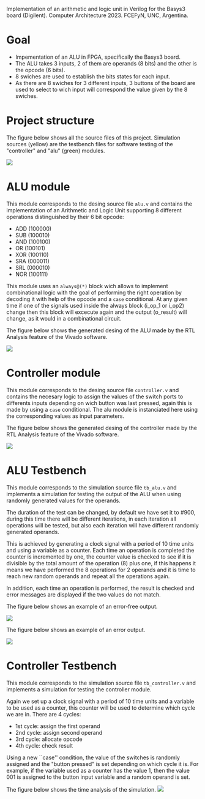 Implementation of an arithmetic and logic unit in Verilog for the Basys3 board (Digilent). Computer Architecture 2023. FCEFyN, UNC, Argentina.

# Goal
- Impementation of an ALU in FPGA, specifically the Basys3 board.
- The ALU takes 3 inputs, 2 of them are operands (8 bits) and the other is the opcode (6 bits).
- 8 swiches are used to establish the bits states for each input.
- As there are 8 swiches for 3 different inputs, 3 buttons of the board are used to select to wich input will correspond the value given by the 8 swiches.

# Project structure

The figure below shows all the source files of this project. Simulation sources (yellow) are the testbench files for software testing of the "controller" and "alu" (green) modules.

![](https://github.com/francoriba/ALU_Basys3/blob/main/docs/esquema.png)

# ALU module
This module corresponds to the desing source file ``alu.v`` and contains the implementation of an Arithmetic and Logic Unit supporting 8 different operations distinguished by their 6 bit opcode:<br>
* ADD (100000)
* SUB (100010)
* AND (100100)
* OR  (100101)
* XOR (100110)
* SRA (000011)
* SRL (000010)
* NOR (100111)

This module uses an ``always@(*)`` block wich allows to implement combinational logic with the goal of performing the right operation by decoding it with help of the opcode and a ``case`` conditional. 
At any given time if one of the signals used inside the always block (i_op_1 or i_op2) change then this block will excecute again and the output (o_result) will change, as it would in a combinational circuit.

The figure below shows the generated desing of the ALU made by the RTL Analysis feature of the Vivado software. 

![](https://github.com/francoriba/ALU_Basys3/blob/main/docs/alu.png)

# Controller module
This module corresponds to the desing source file ``controller.v`` and contains the necesary logic to assign the values of the switch ports to differents inputs depending on wich button was last pressed, again this is made by using a ``case`` conditional. The alu module is instanciated here using the corresponding values as input parameters.

The figure below shows the generated desing of the controller made by the RTL Analysis feature of the Vivado software. 

![](https://github.com/francoriba/ALU_Basys3/blob/main/docs/controller.png)

# ALU Testbench
This module corresponds to the simulation source file ``tb_alu.v`` and implements a simulation for testing the output of the ALU when using randomly generated values for the operands.

The duration of the test can be changed, by default we have set it to #900, during this time there will be different iterations, in each iteration all operations will be tested, but also each iteration will have different randomly generated operands.

This is achieved by generating a clock signal with a period of 10 time units and using a variable as a counter. Each time an operation is completed the counter is incremented by one, the counter value is checked to see if it is divisible by the total amount of the operation (8) plus one, if this happens it means we have performed the 8 operations for 2 operands and it is time to reach new random operands and repeat all the operations again.

In addition, each time an operation is performed, the result is checked and error messages are displayed if the two values do not match.

The figure below shows an example of an error-free output.

![](https://github.com/francoriba/ALU_Basys3/blob/main/docs/tb_alu_errorfree.png)

The figure below shows an example of an error output.

![](https://github.com/francoriba/ALU_Basys3/blob/main/docs/tb_alu_error.png)

# Controller Testbench
This module corresponds to the simulation source file ``tb_controller.v`` and implements a simulation for testing the controller module.

Again we set up a clock signal with a period of 10 time units and a variable to be used as a counter, this counter will be used to determine which cycle we are in.
There are 4 cycles:
* 1st cycle: assign the first operand
* 2nd cycle: assign second operand
* 3rd cycle: allocate opcode
* 4th cycle: check result

Using a new ``case'' condition, the value of the switches is randomly assigned and the "button pressed" is set depending on which cycle it is. For example, if the variable used as a counter has the value 1, then the value 001 is assigned to the button input variable and a random operand is set.

The figure below shows the time analysis of the simulation.
![](https://github.com/francoriba/ALU_Basys3/blob/main/docs/time_analysis.png)